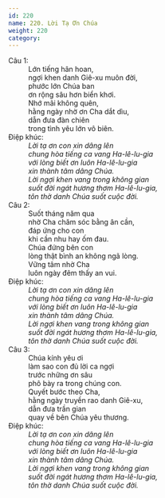 ```yaml
---
id: 220
name: 220. Lời Tạ Ơn Chúa
weight: 220
category: 
---
```

<dl><dt>Câu 1:</dt><dd data-verse="1">Lớn tiếng hân hoan, <br/>ngợi khen danh Giê-xu muôn đời, <br/>phước lớn Chúa ban <br/>ơn rộng sâu hơn biển khơi. <br/>Nhớ mãi không quên, <br/>hằng ngày nhờ ơn Cha dắt dìu, <br/>dẫn đưa đàn chiên <br/>trong tình yêu lớn vô biên. </dd><dt>Điệp khúc:</dt><dd data-chorus="1"><em>Lời tạ ơn con xin dâng lên <br/>chung hòa tiếng ca vang Ha-lê-lu-gia <br/>với lòng biết ơn luôn Ha-lê-lu-gia <br/>xin thành tâm dâng Chúa. <br/>Lời ngợi khen vang trong không gian <br/>suốt đời ngát hương thơm Ha-lê-lu-gia, <br/>tôn thờ danh Chúa suốt cuộc đời. </em></dd><dt>Câu 2:</dt><dd data-verse="2">Suốt tháng năm qua <br/>nhờ Cha chăm sóc bằng ân cần, <br/>đáp ứng cho con <br/>khi cần nhu hay ốm đau. <br/>Chúa đứng bên con <br/>lòng thật bình an không ngã lòng. <br/>Vững tâm nhờ Cha <br/>luôn ngày đêm thấy an vui. </dd><dt>Điệp khúc:</dt><dd data-chorus="1"><em>Lời tạ ơn con xin dâng lên <br/>chung hòa tiếng ca vang Ha-lê-lu-gia <br/>với lòng biết ơn luôn Ha-lê-lu-gia <br/>xin thành tâm dâng Chúa. <br/>Lời ngợi khen vang trong không gian <br/>suốt đời ngát hương thơm Ha-lê-lu-gia, <br/>tôn thờ danh Chúa suốt cuộc đời. </em></dd><dt>Câu 3:</dt><dd data-verse="3">Chúa kính yêu ơi <br/>làm sao con đủ lời ca ngợi <br/>trước những ơn sâu <br/>phô bày ra trong chúng con. <br/>Quyết bước theo Cha, <br/>hằng ngày truyền rao danh Giê-xu, <br/>dẫn đưa trần gian <br/>quay về bên Chúa yêu thương. </dd><dt>Điệp khúc:</dt><dd data-chorus="1"><em>Lời tạ ơn con xin dâng lên <br/>chung hòa tiếng ca vang Ha-lê-lu-gia <br/>với lòng biết ơn luôn Ha-lê-lu-gia <br/>xin thành tâm dâng Chúa. <br/>Lời ngợi khen vang trong không gian <br/>suốt đời ngát hương thơm Ha-lê-lu-gia, <br/>tôn thờ danh Chúa suốt cuộc đời. </em></dd></dl>
